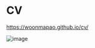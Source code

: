 # CV
https://woonmapao.github.io/cv/

![image](https://user-images.githubusercontent.com/35144104/169548793-6f6e1868-88ae-4572-add1-0e54776355f4.png)
